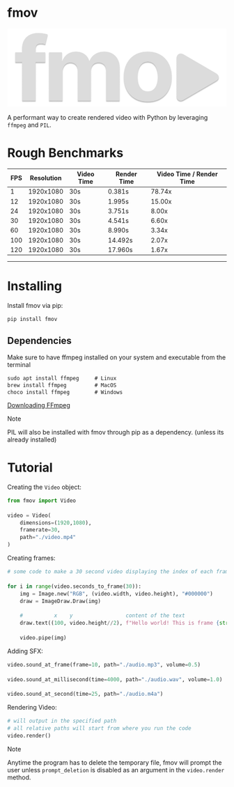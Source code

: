 # fmov

![fmov logo](https://github.com/dylandibeneditto/fmov/blob/main/logo.png?raw=true)

A performant way to create rendered video with Python by leveraging `ffmpeg` and `PIL`.

# Rough Benchmarks

| FPS | Resolution | Video Time | Render Time | Video Time / Render Time |
| --- | ---------- | ---------- | ----------- | --------------- |
| 1 | 1920x1080 | 30s | 0.381s | 78.74x |
| 12 | 1920x1080 | 30s | 1.995s | 15.00x |
| 24 | 1920x1080 | 30s | 3.751s | 8.00x |
| 30 | 1920x1080 | 30s | 4.541s | 6.60x |
| 60 | 1920x1080 | 30s | 8.990s | 3.34x |
| 100 | 1920x1080 | 30s | 14.492s | 2.07x |
| 120 | 1920x1080 | 30s | 17.960s | 1.67x |

---

# Installing

Install fmov via pip:

```
pip install fmov
```

## Dependencies

Make sure to have ffmpeg installed on your system and executable from the terminal

```
sudo apt install ffmpeg     # Linux
brew install ffmpeg         # MacOS
choco install ffmpeg        # Windows
```

[Downloading FFmpeg](https://ffmpeg.org/download.html)

> [!NOTE]
> PIL will also be installed with fmov through pip as a dependency. (unless its already installed)

# Tutorial

Creating the `Video` object:

```python
from fmov import Video

video = Video(
    dimensions=(1920,1080),
    framerate=30,
    path="./video.mp4"
)

```

Creating frames:

```python
# some code to make a 30 second video displaying the index of each frame

for i in range(video.seconds_to_frame(30)):
    img = Image.new("RGB", (video.width, video.height), "#000000")
    draw = ImageDraw.Draw(img)

    #          x    y                 content of the text                     color
    draw.text((100, video.height//2), f"Hello world! This is frame {str(i)}", fill="#ffffff")

    video.pipe(img)
```

Adding SFX:

```python
video.sound_at_frame(frame=10, path="./audio.mp3", volume=0.5)

video.sound_at_millisecond(time=4000, path="./audio.wav", volume=1.0)

video.sound_at_second(time=25, path="./audio.m4a")
```

Rendering Video:

```python
# will output in the specified path
# all relative paths will start from where you run the code
video.render()
```

> [!NOTE]
> Anytime the program has to delete the temporary file, fmov will prompt the user unless `prompt_deletion` is disabled as an argument in the `video.render` method.
